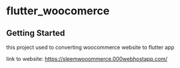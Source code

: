 # flutter_woocomerce



## Getting Started

this project used to converting woocommerce website to flutter app

link to website:
https://sleemwooommerce.000webhostapp.com/

